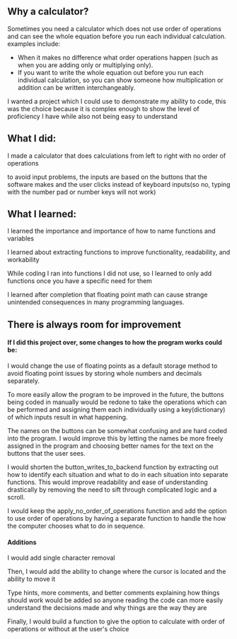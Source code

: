 ## Why a calculator?
Sometimes you need a calculator which does not use order of operations and can see the whole equation before you run each individual calculation.
examples include:
  - When it makes no difference what order operations happen (such as when you are adding only or multiplying only).
  - If you want to write the whole equation out before you run each individual calculation, so you can show someone how multiplication or addition can be written interchangeably.

I wanted a project which I could use to demonstrate my ability to code, this was the choice because it is complex enough to show the level of proficiency I have while also not being easy to understand

## What I did:
I made a calculator that does calculations from left to right with no order of operations

to avoid input problems, the inputs are based on the buttons that the software makes and the user clicks instead of keyboard inputs(so no, typing with the number pad or number keys will not work)

## What I learned:
I learned the importance and importance of how to name functions and variables

I learned about extracting functions to improve functionality, readability, and workability 

While coding I ran into functions I did not use, so I learned to only add functions once you have a specific need for them

I learned after completion that floating point math can cause strange unintended consequences in many programming languages.

## There is always room for improvement

#### If I did this project over, some changes to how the program works could be:
I would change the use of floating points as a default storage method to avoid floating point issues by storing whole numbers and decimals separately.

To more easily allow the program to be improved in the future, the buttons being coded in manually would be redone to take the operations which can be performed and assigning them each individually using a key(dictionary) of which inputs result in what happening.

The names on the buttons can be somewhat confusing and are hard coded into the program. I would improve this by letting the names be more freely assigned in the program and choosing better names for the text on the buttons that the user sees.

I would shorten the button_writes_to_backend function by extracting out how to identify each situation and what to do in each situation into separate functions. This would improve readability and ease of understanding drastically by removing the need to sift through complicated logic and a scroll.

I would keep the apply_no_order_of_operations function and add the option to use order of operations by having a separate function to handle the how the computer chooses what to do in sequence.

#### Additions
I would add single character removal

Then, I would add the ability to change where the cursor is located and the ability to move it 

Type hints, more comments, and better comments explaining how things should work would be added so anyone reading the code can more easily understand the decisions made and why things are the way they are

Finally, I would build a function to give the option to calculate with order of operations or without at the user's choice

